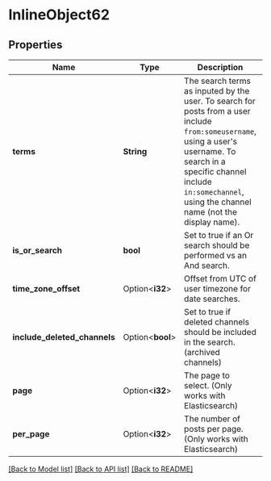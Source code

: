 # InlineObject62

## Properties

Name | Type | Description | Notes
------------ | ------------- | ------------- | -------------
**terms** | **String** | The search terms as inputed by the user. To search for posts from a user include `from:someusername`, using a user's username. To search in a specific channel include `in:somechannel`, using the channel name (not the display name). | 
**is_or_search** | **bool** | Set to true if an Or search should be performed vs an And search. | 
**time_zone_offset** | Option<**i32**> | Offset from UTC of user timezone for date searches. | [optional][default to 0]
**include_deleted_channels** | Option<**bool**> | Set to true if deleted channels should be included in the search. (archived channels) | [optional]
**page** | Option<**i32**> | The page to select. (Only works with Elasticsearch) | [optional][default to 0]
**per_page** | Option<**i32**> | The number of posts per page. (Only works with Elasticsearch) | [optional][default to 60]

[[Back to Model list]](../README.md#documentation-for-models) [[Back to API list]](../README.md#documentation-for-api-endpoints) [[Back to README]](../README.md)


